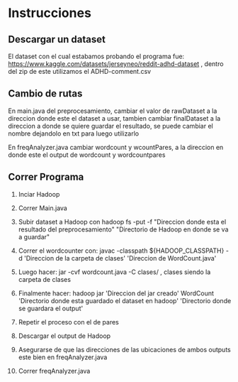 # Instrucciones

## Descargar un dataset
El dataset con el cual estabamos probando el programa fue: https://www.kaggle.com/datasets/jerseyneo/reddit-adhd-dataset , dentro del zip de este utilizamos el ADHD-comment.csv

## Cambio de rutas
En main.java del preprocesamiento, cambiar el valor de rawDataset a la direccion donde este el dataset a usar, tambien cambiar finalDataset a la direccion a donde se quiere guardar el resultado, se puede cambiar el nombre dejandolo en txt para luego utilizarlo

En freqAnalyzer.java cambiar wordcount y wcountPares, a la direccion en donde este el output de wordcount y wordcountpares

## Correr Programa
1. Inciar Hadoop

2. Correr Main.java

3. Subir dataset a Hadoop con hadoop fs -put -f "Direccion donde esta el resultado del preprocesamiento" "Directorio de Hadoop en donde se va a guardar"

4. Correr el wordcounter con: javac -classpath ${HADOOP_CLASSPATH} -d 'Direccion de la carpeta de clases' 'Direccion de WordCount.java'

5. Luego hacer: jar -cvf wordcount.java -C clases/ , clases siendo la carpeta de clases

6. Finalmente hacer: hadoop jar 'Direccion del jar creado' WordCount 'Directorio donde esta guardado el dataset en hadoop' 'Directorio donde se guardara el output'

7. Repetir el proceso con el de pares

8. Descargar el output de Hadoop

9. Asegurarse de que las direcciones de las ubicaciones de ambos outputs este bien en freqAnalyzer.java

10. Correr freqAnalyzer.java
